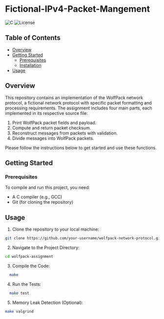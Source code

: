 # Fictional-IPv4-Packet-Mangement

![C](https://img.shields.io/badge/C%2B-blue)
![License](https://img.shields.io/badge/License-MIT-green)

## Table of Contents

- [Overview](#overview)
- [Getting Started](#getting-started)
  - [Prerequisites](#prerequisites)
  - [Installation](#installation)
- [Usage](#usage)

## Overview

This repository contains an implementation of the WolfPack network protocol, a fictional network protocol with specific packet formatting and processing requirements. The assignment includes four main parts, each implemented in its respective source file:

1. Print WolfPack packet fields and payload.
2. Compute and return packet checksum.
3. Reconstruct messages from packets with validation.
4. Divide messages into WolfPack packets.

Please follow the instructions below to get started and use these functions.

## Getting Started

### Prerequisites

To compile and run this project, you need:

- A C compiler (e.g., GCC)
- Git (for cloning the repository)

## Usage

1. Clone the repository to your local machine:
```bash
git clone https://github.com/your-username/wolfpack-network-protocol.git
```
2. Navigate to the Project Directory:
```bash
cd wolfpack-assignment
```
3. Compile the Code:
```bash
  make 
```
4. Run the Tests:
```bash
  make test
```
5. Memory Leak Detection (Optional):
```bash
make valgrind
```




